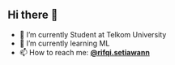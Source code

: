 ## Hi there 👋

<!--
**Rifqi-Setiawan/Rifqi-Setiawan** is a ✨ _special_ ✨ repository because its `README.md` (this file) appears on your GitHub profile.

Here are some ideas to get you started:

- 🔭 I’m currently working on ...
- 🌱 I’m currently learning ...
- 👯 I’m looking to collaborate on ...
- 🤔 I’m looking for help with ...
- 💬 Ask me about ...

- 😄 Pronouns: ...
- ⚡ Fun fact: ...
--> 
- 🔭 I’m currently Student at Telkom University
- 🌱 I’m currently learning ML
- 📫 How to reach me: [**@rifqi.setiawann**](https://www.instagram.com/rifqi.setiawann/)
